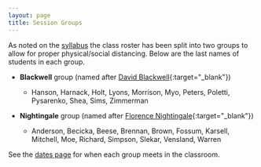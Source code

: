 ```yaml
---
layout: page
title: Session Groups
---
```


As noted on the [syllabus](Syllabus-Current) the class roster has been split into two groups to allow for proper physical/social distancing. Below are the last names of students in each group.

- **Blackwell** group (named after [David Blackwell](https://www.stltoday.com/news/local/obituaries/david-blackwell-fought-racism-became-world-famous-statistician/article_8ea41058-5f35-5afa-9c3a-007200c5c179.html){:target="_blank"})
    - Hanson, Harnack, Holt, Lyons, Morrison, Myo, Peters, Poletti, Pysarenko, Shea, Sims, Zimmerman

- **Nightingale** group (named after [Florence Nightingale](https://www.bbc.co.uk/teach/florence-nightingale-saving-lives-with-statistics/zjksmfr){:target="_blank"})
    - Anderson, Becicka, Beese, Brennan, Brown, Fossum, Karsell, Mitchell, Moe, Richard, Simpson, Slekar, Vensland, Warren

See the [dates page](Dates-Current) for when each group meets in the classroom.
